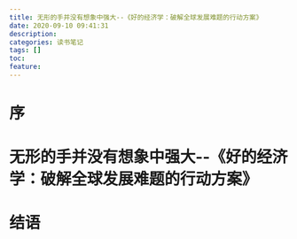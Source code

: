 ```yaml
---
title: 无形的手并没有想象中强大--《好的经济学：破解全球发展难题的行动方案》
date: 2020-09-10 09:41:31
description: 
categories: 读书笔记
tags: [] 
toc: 
feature: 
---
```


# 序
<!-- more -->

# 无形的手并没有想象中强大--《好的经济学：破解全球发展难题的行动方案》

# 结语